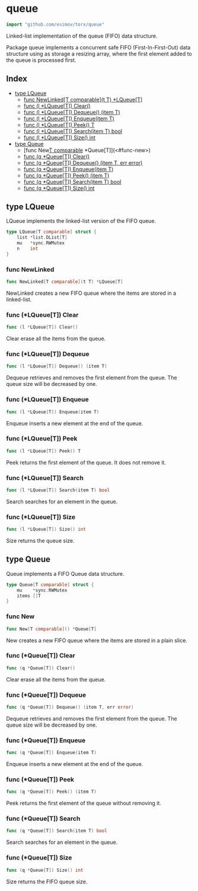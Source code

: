<!-- Code generated by gomarkdoc. DO NOT EDIT -->

# queue

```go
import "github.com/esimov/torx/queue"
```

Linked\-list implementation of the queue \(FIFO\) data structure.

Package queue implements a concurrent safe FIFO \(First\-In\-First\-Out\) data structure using as storage a resizing array, where the first element added to the queue is processed first.

## Index

- [type LQueue](<#type-lqueue>)
  - [func NewLinked[T comparable](t T) *LQueue[T]](<#func-newlinked>)
  - [func (l *LQueue[T]) Clear()](<#func-lqueuet-clear>)
  - [func (l *LQueue[T]) Dequeue() (item T)](<#func-lqueuet-dequeue>)
  - [func (l *LQueue[T]) Enqueue(item T)](<#func-lqueuet-enqueue>)
  - [func (l *LQueue[T]) Peek() T](<#func-lqueuet-peek>)
  - [func (l *LQueue[T]) Search(item T) bool](<#func-lqueuet-search>)
  - [func (l *LQueue[T]) Size() int](<#func-lqueuet-size>)
- [type Queue](<#type-queue>)
  - [func New[T comparable]() *Queue[T]](<#func-new>)
  - [func (q *Queue[T]) Clear()](<#func-queuet-clear>)
  - [func (q *Queue[T]) Dequeue() (item T, err error)](<#func-queuet-dequeue>)
  - [func (q *Queue[T]) Enqueue(item T)](<#func-queuet-enqueue>)
  - [func (q *Queue[T]) Peek() (item T)](<#func-queuet-peek>)
  - [func (q *Queue[T]) Search(item T) bool](<#func-queuet-search>)
  - [func (q *Queue[T]) Size() int](<#func-queuet-size>)


## type LQueue

LQueue implements the linked\-list version of the FIFO queue.

```go
type LQueue[T comparable] struct {
    list *list.DList[T]
    mu   *sync.RWMutex
    n    int
}
```

### func NewLinked

```go
func NewLinked[T comparable](t T) *LQueue[T]
```

NewLinked creates a new FIFO queue where the items are stored in a linked\-list.

### func \(\*LQueue\[T\]\) Clear

```go
func (l *LQueue[T]) Clear()
```

Clear erase all the items from the queue.

### func \(\*LQueue\[T\]\) Dequeue

```go
func (l *LQueue[T]) Dequeue() (item T)
```

Dequeue retrieves and removes the first element from the queue. The queue size will be decreased by one.

### func \(\*LQueue\[T\]\) Enqueue

```go
func (l *LQueue[T]) Enqueue(item T)
```

Enqueue inserts a new element at the end of the queue.

### func \(\*LQueue\[T\]\) Peek

```go
func (l *LQueue[T]) Peek() T
```

Peek returns the first element of the queue. It does not remove it.

### func \(\*LQueue\[T\]\) Search

```go
func (l *LQueue[T]) Search(item T) bool
```

Search searches for an element in the queue.

### func \(\*LQueue\[T\]\) Size

```go
func (l *LQueue[T]) Size() int
```

Size returns the queue size.

## type Queue

Queue implements a FIFO Queue data structure.

```go
type Queue[T comparable] struct {
    mu    *sync.RWMutex
    items []T
}
```

### func New

```go
func New[T comparable]() *Queue[T]
```

New creates a new FIFO queue where the items are stored in a plain slice.

### func \(\*Queue\[T\]\) Clear

```go
func (q *Queue[T]) Clear()
```

Clear erase all the items from the queue.

### func \(\*Queue\[T\]\) Dequeue

```go
func (q *Queue[T]) Dequeue() (item T, err error)
```

Dequeue retrieves and removes the first element from the queue. The queue size will be decreased by one.

### func \(\*Queue\[T\]\) Enqueue

```go
func (q *Queue[T]) Enqueue(item T)
```

Enqueue inserts a new element at the end of the queue.

### func \(\*Queue\[T\]\) Peek

```go
func (q *Queue[T]) Peek() (item T)
```

Peek returns the first element of the queue without removing it.

### func \(\*Queue\[T\]\) Search

```go
func (q *Queue[T]) Search(item T) bool
```

Search searches for an element in the queue.

### func \(\*Queue\[T\]\) Size

```go
func (q *Queue[T]) Size() int
```

Size returns the FIFO queue size.



